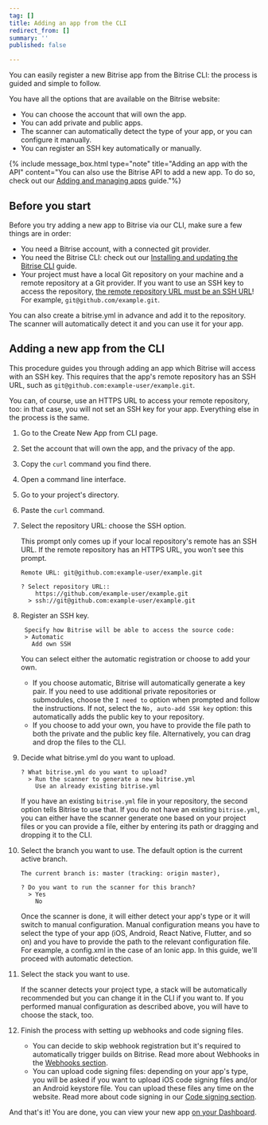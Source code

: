 ```yaml
---
tag: []
title: Adding an app from the CLI
redirect_from: []
summary: ''
published: false

---
```

You can easily register a new Bitrise app from the Bitrise CLI: the process is guided and simple to follow.

You have all the options that are available on the Bitrise website:

* You can choose the account that will own the app.
* You can add private and public apps.
* The scanner can automatically detect the type of your app, or you can configure it manually.
* You can register an SSH key automatically or manually.

{% include message_box.html type="note" title="Adding an app with the API" content="You can also use the Bitrise API to add a new app. To do so, check out our [Adding and managing apps](/api/adding-and-managing-apps/) guide."%}

## Before you start

Before you try adding a new app to Bitrise via our CLI, make sure a few things are in order:

* You need a Bitrise account, with a connected git provider.
* You need the Bitrise CLI: check out our [Installing and updating the Bitrise CLI](/bitrise-cli/installation/) guide.
* Your project must have a local Git repository on your machine and a remote repository at a Git provider. If you want to use an SSH key to access the repository, [the remote repository URL must be an SSH URL](https://help.github.com/en/articles/which-remote-url-should-i-use)! For example, `git@github.com/example.git`.

You can also create a bitrise.yml in advance and add it to the repository. The scanner will automatically detect it and you can use it for your app.

## Adding a new app from the CLI

This procedure guides you through adding an app which Bitrise will access with an SSH key. This requires that the app's remote repository has an SSH URL, such as `git@github.com:example-user/example.git`.

You can, of course, use an HTTPS URL to access your remote repository, too: in that case, you will not set an SSH key for your app. Everything else in the process is the same.

 1. Go to the Create New App from CLI page.
 2. Set the account that will own the app, and the privacy of the app.
 3. Copy the `curl` command you find there.
 4. Open a command line interface.
 5. Go to your project's directory.
 6. Paste the `curl` command.
 7. Select the repository URL: choose the SSH option.

    This prompt only comes up if your local repository's remote has an SSH URL. If the remote repository has an HTTPS URL, you won't see this prompt.

        Remote URL: git@github.com:example-user/example.git
        
        ? Select repository URL::
            https://github.com/example-user/example.git
          > ssh://git@github.com:example-user/example.git
 8. Register an SSH key.

         Specify how Bitrise will be able to access the source code: 
         > Automatic
           Add own SSH

    You can select either the automatic registration or choose to add your own.
    * If you choose automatic, Bitrise will automatically generate a key pair. If you need to use additional private repositories or submodules, choose the `I need to` option when prompted and follow the instructions. If not, select the `No, auto-add SSH key` option: this automatically adds the public key to your repository.
    * If you choose to add your own, you have to provide the file path to both the private and the public key file. Alternatively, you can drag and drop the files to the CLI.
 9. Decide what bitrise.yml do you want to upload.

        ? What bitrise.yml do you want to upload? 
          > Run the scanner to generate a new bitrise.yml
            Use an already existing bitrise.yml

    If you have an existing `bitrise.yml` file in your repository, the second option tells Bitrise to use that. If you do not have an existing `bitrise.yml`, you can either have the scanner generate one based on your project files or you can provide a file, either by entering its path or dragging and dropping it to the CLI.
10. Select the branch you want to use. The default option is the current active branch.

        The current branch is: master (tracking: origin master),
        
        ? Do you want to run the scanner for this branch?
          > Yes
            No

    Once the scanner is done, it will either detect your app's type or it will switch to manual configuration. Manual configuration means you have to select the type of your app (iOS, Android, React Native, Flutter, and so on) and you have to provide the path to the relevant configuration file. For example, a config.xml in the case of an Ionic app. In this guide, we'll proceed with automatic detection.
11. Select the stack you want to use.

    If the scanner detects your project type, a stack will be automatically recommended but you can change it in the CLI if you want to. If you performed manual configuration as described above, you will have to choose the stack, too.
12. Finish the process with setting up webhooks and code signing files.
    * You can decide to skip webhook registration but it's required to automatically trigger builds on Bitrise. Read more about Webhooks in the [Webhooks section](/webhooks/index/).
    * You can upload code signing files: depending on your app's type, you will be asked if you want to upload iOS code signing files and/or an Android keystore file. You can upload these files any time on the website. Read more about code signing in our [Code signing section](/code-signing/code-signing-index/).

And that's it! You are done, you can view your new app [on your Dashboard](https://app.bitrise.io/dashboard/).
